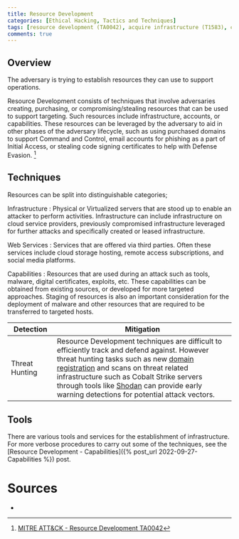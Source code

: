 ```yaml
---
title: Resource Development
categories: [Ethical Hacking, Tactics and Techniques]
tags: [resource development (TA0042), acquire infrastructure (T1583), compromise accounts (T1586), compromise infrastructure (T1586), develop capabilities (T1587), establish accounts (T1585), obtain capabilities (T1588), stage capabilities (T1608)]
comments: true
---
```

## Overview

The adversary is trying to establish resources they can use to support operations.

Resource Development consists of techniques that involve adversaries creating, purchasing, or compromising/stealing resources that can be used to support targeting. Such resources include infrastructure, accounts, or capabilities. These resources can be leveraged by the adversary to aid in other phases of the adversary lifecycle, such as using purchased domains to support Command and Control, email accounts for phishing as a part of Initial Access, or stealing code signing certificates to help with Defense Evasion. [^1]

## Techniques

Resources can be split into distinguishable categories;

Infrastructure
: Physical or Virtualized servers that are stood up to enable an attacker to perform activities. Infrastructure can include infrastructure on cloud service providers, previously compromised infrastructure leveraged for further attacks and specifically created or leased infrastructure.

Web Services
: Services that are offered via third parties. Often these services include cloud storage hosting, remote access subscriptions, and social media platforms.

Capabilities
: Resources that are used during an attack such as tools, malware, digital certificates, exploits, etc. These capabilities can be obtained from existing sources, or developed for more targeted approaches. Staging of resources is also an important consideration for the deployment of malware and other resources that are required to be transferred to targeted hosts.

| Detection      | Mitigation                                                                     |
| -------------- | ------------------------------------------------------------------------------ |
| Threat Hunting | Resource Development techniques are difficult to efficiently track and defend against. However <br> threat hunting tasks such as new [domain registration](https://attack.mitre.org/datasources/DS0038/#Domain%20Registration) and scans on threat related <br> infrastructure such as Cobalt Strike servers through tools like [Shodan](https://shodan.io) can provide early warning detections for potential attack vectors. |

## Tools

There are various tools and services for the establishment of infrastructure. For more verbose procedures to carry out some of the techniques, see the [Resource Development - Capabilities]({% post_url 2022-09-27-Capabilities %}) post.

# Sources
- [^1]:  [MITRE ATT&CK - Resource Development TA0042](https://attack.mitre.org/tactics/TA0042/)